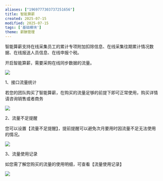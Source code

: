 ```yaml
---
aliases: ["1969777303737251656"]
title: 智能算薪
created: 2025-07-15
modified: 2025-07-15
tags: ['基础模块']
theme: 薪酬管理
---
```


智能算薪支持在线采集员工的累计专项附加扣除信息、在线采集往期累计情况数据、在线报送人员信息、在线申报个税。

开启智能算薪，需要采购在线同步数据的流量。

![](563ca14aa7d6ea6411835bc6f8ff8f57.jpg)

1、接口流量统计

若您的团队购买了智能算薪，在购买的流量足够的前提下即可正常使用，购买详情请咨询销售或者商务

![](f60a91769b3ede5861b96afce297c2cb.jpg)

2、流量不足提醒

您可以设置【流量不足提醒】，提前提醒可以避免次月要用时因流量不足无法使用的情况。

![](35ceaf18d3ea96dc15a9756dd115ef2b.jpg)

3、流量使用记录

如您需了解您购买的流量的使用明细，可查看【流量使用记录】

![](a6f49b251e8ebe49bb5e525b15ad4597.jpg)